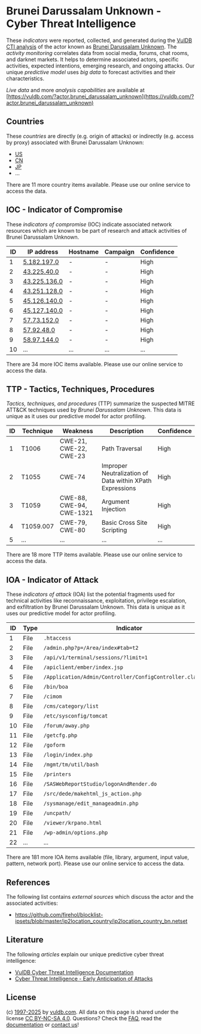 # Brunei Darussalam Unknown - Cyber Threat Intelligence

These _indicators_ were reported, collected, and generated during the [VulDB CTI analysis](https://vuldb.com/?kb.cti) of the actor known as [Brunei Darussalam Unknown](https://vuldb.com/?actor.brunei_darussalam_unknown). The _activity monitoring_ correlates data from social media, forums, chat rooms, and darknet markets. It helps to determine associated actors, specific activities, expected intentions, emerging research, and ongoing attacks. Our unique _predictive model_ uses _big data_ to forecast activities and their characteristics.

_Live data_ and more _analysis capabilities_ are available at [https://vuldb.com/?actor.brunei_darussalam_unknown](https://vuldb.com/?actor.brunei_darussalam_unknown)

## Countries

These _countries_ are directly (e.g. origin of attacks) or indirectly (e.g. access by proxy) associated with Brunei Darussalam Unknown:

* [US](https://vuldb.com/?country.us)
* [CN](https://vuldb.com/?country.cn)
* [JP](https://vuldb.com/?country.jp)
* ...

There are 11 more country items available. Please use our online service to access the data.

## IOC - Indicator of Compromise

These _indicators of compromise_ (IOC) indicate associated network resources which are known to be part of research and attack activities of Brunei Darussalam Unknown.

ID | IP address | Hostname | Campaign | Confidence
-- | ---------- | -------- | -------- | ----------
1 | [5.182.197.0](https://vuldb.com/?ip.5.182.197.0) | - | - | High
2 | [43.225.40.0](https://vuldb.com/?ip.43.225.40.0) | - | - | High
3 | [43.225.136.0](https://vuldb.com/?ip.43.225.136.0) | - | - | High
4 | [43.251.128.0](https://vuldb.com/?ip.43.251.128.0) | - | - | High
5 | [45.126.140.0](https://vuldb.com/?ip.45.126.140.0) | - | - | High
6 | [45.127.140.0](https://vuldb.com/?ip.45.127.140.0) | - | - | High
7 | [57.73.152.0](https://vuldb.com/?ip.57.73.152.0) | - | - | High
8 | [57.92.48.0](https://vuldb.com/?ip.57.92.48.0) | - | - | High
9 | [58.97.144.0](https://vuldb.com/?ip.58.97.144.0) | - | - | High
10 | ... | ... | ... | ...

There are 34 more IOC items available. Please use our online service to access the data.

## TTP - Tactics, Techniques, Procedures

_Tactics, techniques, and procedures_ (TTP) summarize the suspected MITRE ATT&CK techniques used by _Brunei Darussalam Unknown_. This data is unique as it uses our predictive model for actor profiling.

ID | Technique | Weakness | Description | Confidence
-- | --------- | -------- | ----------- | ----------
1 | T1006 | CWE-21, CWE-22, CWE-23 | Path Traversal | High
2 | T1055 | CWE-74 | Improper Neutralization of Data within XPath Expressions | High
3 | T1059 | CWE-88, CWE-94, CWE-1321 | Argument Injection | High
4 | T1059.007 | CWE-79, CWE-80 | Basic Cross Site Scripting | High
5 | ... | ... | ... | ...

There are 18 more TTP items available. Please use our online service to access the data.

## IOA - Indicator of Attack

These _indicators of attack_ (IOA) list the potential fragments used for technical activities like reconnaissance, exploitation, privilege escalation, and exfiltration by Brunei Darussalam Unknown. This data is unique as it uses our predictive model for actor profiling.

ID | Type | Indicator | Confidence
-- | ---- | --------- | ----------
1 | File | `.htaccess` | Medium
2 | File | `/admin.php?p=/Area/index#tab=t2` | High
3 | File | `/api/v1/terminal/sessions/?limit=1` | High
4 | File | `/apiclient/ember/index.jsp` | High
5 | File | `/Application/Admin/Controller/ConfigController.class.php` | High
6 | File | `/bin/boa` | Medium
7 | File | `/cimom` | Low
8 | File | `/cms/category/list` | High
9 | File | `/etc/sysconfig/tomcat` | High
10 | File | `/forum/away.php` | High
11 | File | `/getcfg.php` | Medium
12 | File | `/goform` | Low
13 | File | `/login/index.php` | High
14 | File | `/mgmt/tm/util/bash` | High
15 | File | `/printers` | Medium
16 | File | `/SASWebReportStudio/logonAndRender.do` | High
17 | File | `/src/dede/makehtml_js_action.php` | High
18 | File | `/sysmanage/edit_manageadmin.php` | High
19 | File | `/uncpath/` | Medium
20 | File | `/viewer/krpano.html` | High
21 | File | `/wp-admin/options.php` | High
22 | ... | ... | ...

There are 181 more IOA items available (file, library, argument, input value, pattern, network port). Please use our online service to access the data.

## References

The following list contains _external sources_ which discuss the actor and the associated activities:

* https://github.com/firehol/blocklist-ipsets/blob/master/ip2location_country/ip2location_country_bn.netset

## Literature

The following _articles_ explain our unique predictive cyber threat intelligence:

* [VulDB Cyber Threat Intelligence Documentation](https://vuldb.com/?kb.cti)
* [Cyber Threat Intelligence - Early Anticipation of Attacks](https://www.scip.ch/en/?labs.20201022)

## License

(c) [1997-2025](https://vuldb.com/?kb.changelog) by [vuldb.com](https://vuldb.com/?kb.about). All data on this page is shared under the license [CC BY-NC-SA 4.0](https://creativecommons.org/licenses/by-nc-sa/4.0/). Questions? Check the [FAQ](https://vuldb.com/?kb.faq), read the [documentation](https://vuldb.com/?kb) or [contact us](https://vuldb.com/?contact)!
